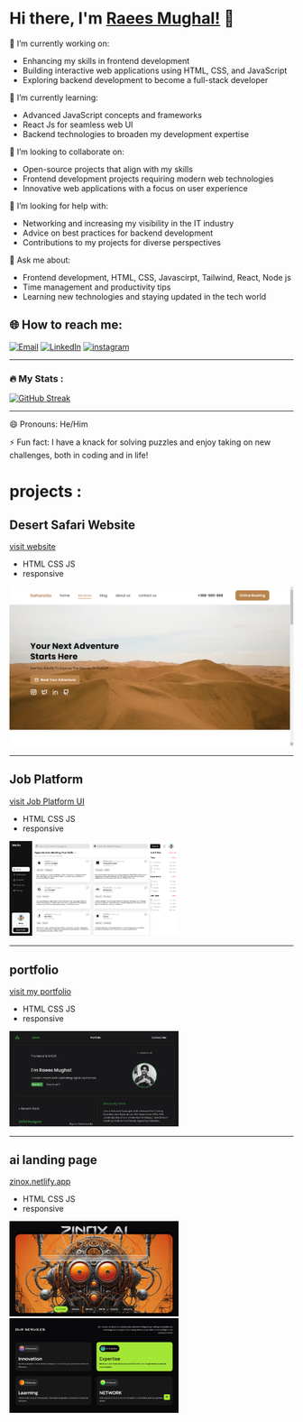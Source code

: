 # Hi there, I'm [Raees Mughal!](https://raeesmughal.netlify.app/) 👋

🔭 I’m currently working on:
- Enhancing my skills in frontend development
- Building interactive web applications using HTML, CSS, and JavaScript
- Exploring backend development to become a full-stack developer

🌱 I’m currently learning:
- Advanced JavaScript concepts and frameworks
- React Js for seamless web UI
- Backend technologies to broaden my development expertise

👯 I’m looking to collaborate on:
- Open-source projects that align with my skills
- Frontend development projects requiring modern web technologies
- Innovative web applications with a focus on user experience

🤔 I’m looking for help with:
- Networking and increasing my visibility in the IT industry
- Advice on best practices for backend development
- Contributions to my projects for diverse perspectives

💬 Ask me about:
- Frontend development, HTML, CSS, Javascirpt, Tailwind, React, Node js
- Time management and productivity tips
- Learning new technologies and staying updated in the tech world

## 🌐 How to reach me:
[![Email](https://img.shields.io/badge/Email-D14836?style=for-the-badge&logo=gmail&logoColor=white)](mailto:raees.mughal.official@gmail.com)
[![LinkedIn](https://img.shields.io/badge/LinkedIn-0077B5?style=for-the-badge&logo=linkedin&logoColor=white)](https://www.linkedin.com/in/raeesmughal/)
[![instagram](https://img.shields.io/badge/Instagram-E4405F?style=for-the-badge&logo=instagram&logoColor=white)](https://www.instagram.com/raeesmghl/)



---

### :fire: My Stats :


<!-- check this website to customize your stats : 
https://github-readme-streak-stats.herokuapp.com/demo/ --> 

[![GitHub Streak](http://github-readme-streak-stats.herokuapp.com?user=raeesmghl&theme=dark&background=000000)](https://git.io/streak-stats)

---

😄 Pronouns: He/Him

⚡ Fun fact: I have a knack for solving puzzles and enjoy taking on new challenges, both in coding and in life!




# projects : 

## Desert Safari Website 

[visit website](https://saharago.netlify.app) 

- HTML CSS JS
- responsive

<img src="https://raw.githubusercontent.com/raeesmghl/saharaGo/main/screenshots/screenshot1.png">

---

## Job Platform

[visit Job Platform UI](https://job-platform-ui.netlify.app/) 

- HTML CSS JS
- responsive

<img src="https://raw.githubusercontent.com/raeesmghl/job-platform-ui/main/screenshot.png" width="300">




---

## portfolio

[visit my portfolio](https://raeesmughal.netlify.app/)

- HTML CSS JS
- responsive

<img src="https://raw.githubusercontent.com/raeesmghl/myPortfolio/main/screenshot.png" width="300">


---

## ai landing page

[zinox.netlify.app](https://zinox.netlify.app/)

- HTML CSS JS
- responsive

<img src="https://raw.githubusercontent.com/raeesmghl/ai-landing-page/main/assets/screenshots/sc1.png" width="300"> 

<img src="https://raw.githubusercontent.com/raeesmghl/ai-landing-page/main/assets/screenshots/sc2.png" width="300">


